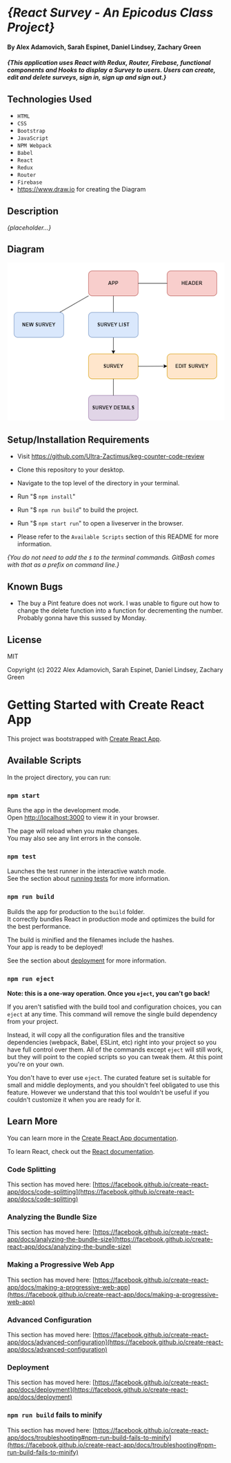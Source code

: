 # _{React Survey - An Epicodus Class Project}_

#### By Alex Adamovich, Sarah Espinet, Daniel Lindsey, Zachary Green

#### _{This application uses React with Redux, Router, Firebase, functional components and Hooks to display a Survey to users. Users can create, edit and delete surveys, sign in, sign up and sign out.}_

## Technologies Used
* `HTML`
* `CSS`
* `Bootstrap`
* `JavaScript`
* `NPM Webpack`
* `Babel`
* `React`
* `Redux`
* `Router`
* `Firebase`
* https://www.draw.io for creating the Diagram

## Description

_{placeholder...}_

## Diagram

![A diagram of the relationships of the components](./src/img/diagram.png)

## Setup/Installation Requirements

* Visit https://github.com/Ultra-Zactimus/keg-counter-code-review
* Clone this repository to your desktop.
* Navigate to the top level of the directory in your terminal.
* Run "$ `npm install`"
* Run "$ `npm run build`" to build the project.
* Run "$ `npm start run`" to open a liveserver in the browser.

* Please refer to the `Available Scripts` section of this README for more information.

_{You do not need to add the `$` to the terminal commands. GitBash comes with that as a prefix on command line.}_

## Known Bugs

* The buy a Pint feature does not work. I was unable to figure out how to change the delete function into a function for decrementing the number. Probably gonna have this sussed by Monday.

## License

MIT

Copyright (c) 2022 Alex Adamovich, Sarah Espinet, Daniel Lindsey, Zachary Green  


# Getting Started with Create React App

This project was bootstrapped with [Create React App](https://github.com/facebook/create-react-app).

## Available Scripts

In the project directory, you can run:

### `npm start`

Runs the app in the development mode.\
Open [http://localhost:3000](http://localhost:3000) to view it in your browser.

The page will reload when you make changes.\
You may also see any lint errors in the console.

### `npm test`

Launches the test runner in the interactive watch mode.\
See the section about [running tests](https://facebook.github.io/create-react-app/docs/running-tests) for more information.

### `npm run build`

Builds the app for production to the `build` folder.\
It correctly bundles React in production mode and optimizes the build for the best performance.

The build is minified and the filenames include the hashes.\
Your app is ready to be deployed!

See the section about [deployment](https://facebook.github.io/create-react-app/docs/deployment) for more information.

### `npm run eject`

**Note: this is a one-way operation. Once you `eject`, you can't go back!**

If you aren't satisfied with the build tool and configuration choices, you can `eject` at any time. This command will remove the single build dependency from your project.

Instead, it will copy all the configuration files and the transitive dependencies (webpack, Babel, ESLint, etc) right into your project so you have full control over them. All of the commands except `eject` will still work, but they will point to the copied scripts so you can tweak them. At this point you're on your own.

You don't have to ever use `eject`. The curated feature set is suitable for small and middle deployments, and you shouldn't feel obligated to use this feature. However we understand that this tool wouldn't be useful if you couldn't customize it when you are ready for it.

## Learn More

You can learn more in the [Create React App documentation](https://facebook.github.io/create-react-app/docs/getting-started).

To learn React, check out the [React documentation](https://reactjs.org/).

### Code Splitting

This section has moved here: [https://facebook.github.io/create-react-app/docs/code-splitting](https://facebook.github.io/create-react-app/docs/code-splitting)

### Analyzing the Bundle Size

This section has moved here: [https://facebook.github.io/create-react-app/docs/analyzing-the-bundle-size](https://facebook.github.io/create-react-app/docs/analyzing-the-bundle-size)

### Making a Progressive Web App

This section has moved here: [https://facebook.github.io/create-react-app/docs/making-a-progressive-web-app](https://facebook.github.io/create-react-app/docs/making-a-progressive-web-app)

### Advanced Configuration

This section has moved here: [https://facebook.github.io/create-react-app/docs/advanced-configuration](https://facebook.github.io/create-react-app/docs/advanced-configuration)

### Deployment

This section has moved here: [https://facebook.github.io/create-react-app/docs/deployment](https://facebook.github.io/create-react-app/docs/deployment)

### `npm run build` fails to minify

This section has moved here: [https://facebook.github.io/create-react-app/docs/troubleshooting#npm-run-build-fails-to-minify](https://facebook.github.io/create-react-app/docs/troubleshooting#npm-run-build-fails-to-minify)
